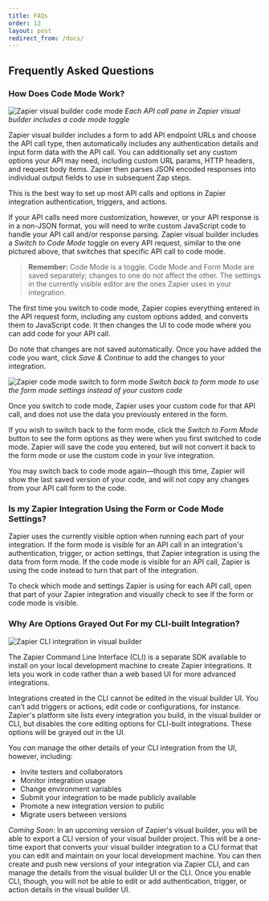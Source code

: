 ```yaml
---
title: FAQs
order: 12
layout: post
redirect_from: /docs/
---
```


## Frequently Asked Questions

<a id="code"></a>
### How Does Code Mode Work?

![Zapier visual builder code mode](https://cdn.zapier.com/storage/photos/5abf045cf0b8f3cce37d05d51071d6e9.png)
_Each API call pane in Zapier visual builder includes a code mode toggle_

Zapier visual builder includes a form to add API endpoint URLs and choose the API call type, then automatically includes any authentication details and input form data with the API call. You can additionally set any custom options your API may need, including custom URL params, HTTP headers, and request body items. Zapier then parses JSON encoded responses into individual output fields to use in subsequent Zap steps.

This is the best way to set up most API calls and options in Zapier integration authentication, triggers, and actions.

If your API calls need more customization, however, or your API response is in a non-JSON format, you will need to write custom JavaScript code to handle your API call and/or response parsing. Zapier visual builder includes a _Switch to Code Mode_ toggle on every API request, similar to the one pictured above, that switches that specific API call to code mode.

> **Remember:** Code Mode is a toggle. Code Mode and Form Mode are saved separately; changes to one do not affect the other. The settings in the currently visible editor are the ones Zapier uses in your integration.

The first time you switch to code mode, Zapier copies everything entered in the API request form, including any custom options added, and converts them to JavaScript code. It then changes the UI to code mode where you can add code for your API call.

Do note that changes are not saved automatically. Once you have added the code you want, click _Save & Continue_ to add the changes to your integration.

![Zapier code mode switch to form mode](https://cdn.zapier.com/storage/photos/ea2eb690bf92b55fab0bbad290107a97.png)
_Switch back to form mode to use the form mode settings instead of your custom code_

Once you switch to code mode, Zapier uses your custom code for that API call, and does not use the data you previously entered in the form.

If you wish to switch back to the form mode, click the _Switch to Form Mode_ button to see the form options as they were when you first switched to code mode. Zapier will save the code you entered, but will not convert it back to the form mode or use the custom code in your live integration.

You may switch back to code mode again—though this time, Zapier will show the last saved version of your code, and will not copy any changes from your API call form to the code.

### Is my Zapier Integration Using the Form or Code Mode Settings?

Zapier uses the currently visible option when running each part of your integration. If the form mode is visible for an API call in an integration's authentication, trigger, or action settings, that Zapier integration is using the data from form mode. If the code mode is visible for an API call, Zapier is using the code instead to turn that part of the integration.

To check which mode and settings Zapier is using for each API call, open that part of your Zapier integration and visually check to see if the form or code mode is visible.

<a id="cli"></a>
### Why Are Options Grayed Out For my CLI-built Integration?

![Zapier CLI integration in visual builder](https://cdn.zapier.com/storage/photos/c631ca2cd91ab43b0bc4d22f641eb4d6.png)

The Zapier Command Line Interface (CLI) is a separate SDK available to install on your local development machine to create Zapier integrations. It lets you work in code rather than a web based UI for more advanced integrations.

Integrations created in the CLI cannot be edited in the visual builder UI. You can’t add triggers or actions, edit code or configurations, for instance.  Zapier's platform site lists every integration you build, in the visual builder or CLI, but disables the core editing options for CLI-built integrations. These options will be grayed out in the UI.

You _can_ manage the other details of your CLI integration from the UI, however, including:

- Invite testers and collaborators
- Monitor integration usage
- Change environment variables
- Submit your integration to be made publicly available
- Promote a new integration version to public
- Migrate users between versions

_Coming Soon_: In an upcoming version of Zapier's visual builder, you will be able to export a CLI version of your visual builder project. This will be a one-time export that converts your visual builder integration to a CLI format that you can edit and maintain on your local development machine. You can then create and push new versions of your integration via Zapier CLI, and can manage the details from the visual builder UI or the CLI. Once you enable CLI, though, you will not be able to edit or add authentication, trigger, or action details in the visual builder UI.